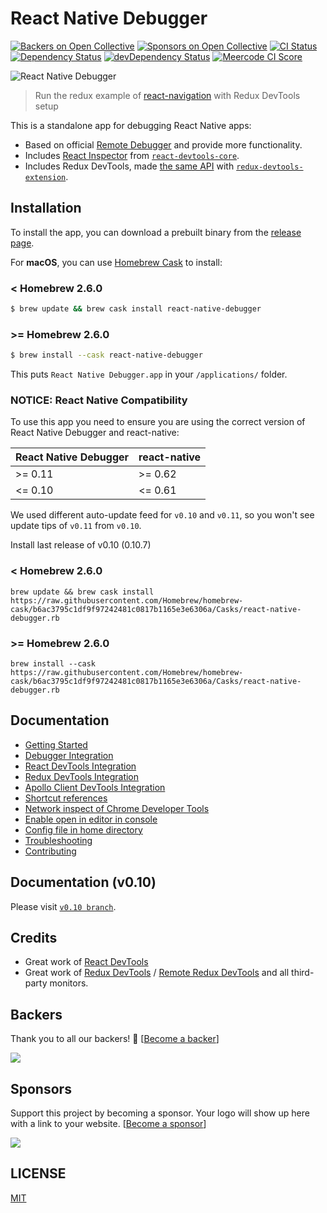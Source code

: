 # React Native Debugger

[![Backers on Open Collective](https://opencollective.com/react-native-debugger/backers/badge.svg)](#backers) [![Sponsors on Open Collective](https://opencollective.com/react-native-debugger/sponsors/badge.svg)](#sponsors) [![CI Status](https://github.com/jhen0409/react-native-debugger/workflows/CI/badge.svg)](https://github.com/jhen0409/react-native-debugger) [![Dependency Status](https://david-dm.org/jhen0409/react-native-debugger.svg)](https://david-dm.org/jhen0409/react-native-debugger) [![devDependency Status](https://david-dm.org/jhen0409/react-native-debugger/dev-status.svg)](https://david-dm.org/jhen0409/react-native-debugger?type=dev) [![Meercode CI Score](https://meercode.io/badge/jhen0409/react-native-debugger?type=ci-score&branch=master)](https://meercode.io/jhen0409/react-native-debugger)

![React Native Debugger](https://user-images.githubusercontent.com/3001525/29451479-6621bf1a-83c8-11e7-8ebb-b4e98b1af91c.png)

> Run the redux example of [react-navigation](https://github.com/react-navigation/react-navigation/tree/master/example) with Redux DevTools setup

This is a standalone app for debugging React Native apps:

- Based on official [Remote Debugger](https://facebook.github.io/react-native/docs/debugging.html#chrome-developer-tools) and provide more functionality.
- Includes [React Inspector](docs/react-devtools-integration.md) from [`react-devtools-core`](https://github.com/facebook/react/tree/master/packages/react-devtools-core).
- Includes Redux DevTools, made [the same API](docs/redux-devtools-integration.md) with [`redux-devtools-extension`](https://github.com/zalmoxisus/redux-devtools-extension).

## Installation

To install the app, you can download a prebuilt binary from the [release page](https://github.com/jhen0409/react-native-debugger/releases).

For **macOS**, you can use [Homebrew Cask](https://caskroom.github.io) to install:

### < Homebrew 2.6.0

```bash
$ brew update && brew cask install react-native-debugger
```

### >= Homebrew 2.6.0

```bash
$ brew install --cask react-native-debugger
```

This puts `React Native Debugger.app` in your `/applications/` folder.

### NOTICE: React Native Compatibility

To use this app you need to ensure you are using the correct version of React Native Debugger and react-native:

| React Native Debugger | react-native |
| --------------------- | ------------ |
| >= 0.11               | >= 0.62      |
| <= 0.10               | <= 0.61      |

We used different auto-update feed for `v0.10` and `v0.11`, so you won't see update tips of `v0.11` from `v0.10`.

Install last release of v0.10 (0.10.7)

### < Homebrew 2.6.0

`brew update && brew cask install https://raw.githubusercontent.com/Homebrew/homebrew-cask/b6ac3795c1df9f97242481c0817b1165e3e6306a/Casks/react-native-debugger.rb`

### >= Homebrew 2.6.0

`brew install --cask https://raw.githubusercontent.com/Homebrew/homebrew-cask/b6ac3795c1df9f97242481c0817b1165e3e6306a/Casks/react-native-debugger.rb`

## Documentation

- [Getting Started](docs/getting-started.md)
- [Debugger Integration](docs/debugger-integration.md)
- [React DevTools Integration](docs/react-devtools-integration.md)
- [Redux DevTools Integration](docs/redux-devtools-integration.md)
- [Apollo Client DevTools Integration](docs/apollo-client-devtools-integration.md)
- [Shortcut references](docs/shortcut-references.md)
- [Network inspect of Chrome Developer Tools](docs/network-inspect-of-chrome-devtools.md)
- [Enable open in editor in console](docs/enable-open-in-editor-in-console.md)
- [Config file in home directory](docs/config-file-in-home-directory.md)
- [Troubleshooting](docs/troubleshooting.md)
- [Contributing](docs/contributing.md)

## Documentation (v0.10)

Please visit [`v0.10 branch`](https://github.com/jhen0409/react-native-debugger/tree/v0.10).

## Credits

- Great work of [React DevTools](https://github.com/facebook/react/tree/master/packages/react-devtools)
- Great work of [Redux DevTools](https://github.com/gaearon/redux-devtools) / [Remote Redux DevTools](https://github.com/zalmoxisus/remote-redux-devtools) and all third-party monitors.

## Backers

Thank you to all our backers! 🙏 [[Become a backer](https://opencollective.com/react-native-debugger#backer)]

<a href="https://opencollective.com/react-native-debugger#backers" target="_blank"><img src="https://opencollective.com/react-native-debugger/backers.svg?width=890"></a>

## Sponsors

Support this project by becoming a sponsor. Your logo will show up here with a link to your website. [[Become a sponsor](https://opencollective.com/react-native-debugger#sponsor)]

<a href="https://opencollective.com/react-native-debugger#backers" target="_blank"><img src="https://opencollective.com/react-native-debugger/sponsors.svg?width=890"></a>

## LICENSE

[MIT](LICENSE.md)
